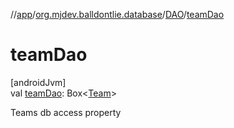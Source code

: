 //[app](../../../index.md)/[org.mjdev.balldontlie.database](../index.md)/[DAO](index.md)/[teamDao](team-dao.md)

# teamDao

[androidJvm]\
val [teamDao](team-dao.md): Box&lt;[Team](../../org.mjdev.balldontlie.model/-team/index.md)&gt;

Teams db access property
